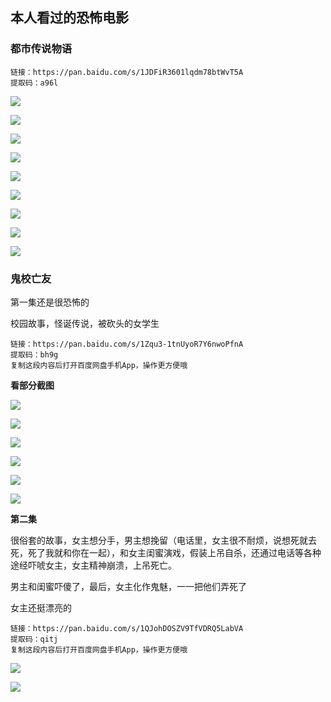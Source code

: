 ## 本人看过的恐怖电影

### 都市传说物语

```shell
链接：https://pan.baidu.com/s/1JDFiR3601lqdm78btWvT5A 
提取码：a96l
```

![](https://github.com/zyl-fun/pic/blob/master/%E9%83%BD%E5%B8%82%E4%BC%A0%E8%AF%B4%E7%89%A9%E8%AF%AD/%E9%83%BD%E5%B8%82%E4%BC%A0%E8%AF%B4%E7%89%A9%E8%AF%AD.Urban-Legend-Story-Hikiko.2007.WTF.mkv_20200628_200944.997.jpg?raw=true)

![](https://github.com/zyl-fun/pic/blob/master/%E9%83%BD%E5%B8%82%E4%BC%A0%E8%AF%B4%E7%89%A9%E8%AF%AD/%E9%83%BD%E5%B8%82%E4%BC%A0%E8%AF%B4%E7%89%A9%E8%AF%AD.Urban-Legend-Story-Hikiko.2007.WTF.mkv_20200628_202323.269.jpg?raw=true)

![](https://github.com/zyl-fun/pic/blob/master/%E9%83%BD%E5%B8%82%E4%BC%A0%E8%AF%B4%E7%89%A9%E8%AF%AD/%E9%83%BD%E5%B8%82%E4%BC%A0%E8%AF%B4%E7%89%A9%E8%AF%AD.Urban-Legend-Story-Hikiko.2007.WTF.mkv_20200628_202349.327.jpg?raw=true)

![](https://github.com/zyl-fun/pic/blob/master/%E9%83%BD%E5%B8%82%E4%BC%A0%E8%AF%B4%E7%89%A9%E8%AF%AD/%E9%83%BD%E5%B8%82%E4%BC%A0%E8%AF%B4%E7%89%A9%E8%AF%AD.Urban-Legend-Story-Hikiko.2007.WTF.mkv_20200628_202410.693.jpg?raw=true)

![](https://github.com/zyl-fun/pic/blob/master/%E9%83%BD%E5%B8%82%E4%BC%A0%E8%AF%B4%E7%89%A9%E8%AF%AD/%E9%83%BD%E5%B8%82%E4%BC%A0%E8%AF%B4%E7%89%A9%E8%AF%AD.Urban-Legend-Story-Hikiko.2007.WTF.mkv_20200628_202446.581.jpg?raw=true)

![](https://github.com/zyl-fun/pic/blob/master/%E9%83%BD%E5%B8%82%E4%BC%A0%E8%AF%B4%E7%89%A9%E8%AF%AD/%E9%83%BD%E5%B8%82%E4%BC%A0%E8%AF%B4%E7%89%A9%E8%AF%AD.Urban-Legend-Story-Hikiko.2007.WTF.mkv_20200628_202505.765.jpg?raw=true)

![](https://github.com/zyl-fun/pic/blob/master/%E9%83%BD%E5%B8%82%E4%BC%A0%E8%AF%B4%E7%89%A9%E8%AF%AD/%E9%83%BD%E5%B8%82%E4%BC%A0%E8%AF%B4%E7%89%A9%E8%AF%AD.Urban-Legend-Story-Hikiko.2007.WTF.mkv_20200628_202530.885.jpg?raw=true)

![](https://github.com/zyl-fun/pic/blob/master/%E9%83%BD%E5%B8%82%E4%BC%A0%E8%AF%B4%E7%89%A9%E8%AF%AD/%E9%83%BD%E5%B8%82%E4%BC%A0%E8%AF%B4%E7%89%A9%E8%AF%AD.Urban-Legend-Story-Hikiko.2007.WTF.mkv_20200628_202541.983.jpg?raw=true)

![](https://github.com/zyl-fun/pic/blob/master/%E9%83%BD%E5%B8%82%E4%BC%A0%E8%AF%B4%E7%89%A9%E8%AF%AD/%E9%83%BD%E5%B8%82%E4%BC%A0%E8%AF%B4%E7%89%A9%E8%AF%AD.Urban-Legend-Story-Hikiko.2007.WTF.mkv_20200628_190728.896.jpg?raw=true)



### 鬼校亡友

第一集还是很恐怖的

校园故事，怪诞传说，被砍头的女学生

```shell
链接：https://pan.baidu.com/s/1Zqu3-1tnUyoR7Y6nwoPfnA 
提取码：bh9g 
复制这段内容后打开百度网盘手机App，操作更方便哦
```

**看部分截图**

![](https://github.com/zyl-fun/pic/blob/master/%E9%AC%BC%E6%A0%A1%E4%BA%A1%E5%8F%8B-1/%E3%80%90BTS%E3%80%91%E3%80%90Aka%20Spook%20School%20EP01%20%E3%80%91.rmvb_20200628_211253.126.jpg?raw=true)

![](https://github.com/zyl-fun/pic/blob/master/%E9%AC%BC%E6%A0%A1%E4%BA%A1%E5%8F%8B-1/%E3%80%90BTS%E3%80%91%E3%80%90Aka%20Spook%20School%20EP01%20%E3%80%91.rmvb_20200628_211304.485.jpg?raw=true)

![](https://github.com/zyl-fun/pic/blob/master/%E9%AC%BC%E6%A0%A1%E4%BA%A1%E5%8F%8B-1/%E3%80%90BTS%E3%80%91%E3%80%90Aka%20Spook%20School%20EP01%20%E3%80%91.rmvb_20200628_225509.396.jpg?raw=true)

![](https://github.com/zyl-fun/pic/blob/master/%E9%AC%BC%E6%A0%A1%E4%BA%A1%E5%8F%8B-1/%E3%80%90BTS%E3%80%91%E3%80%90Aka%20Spook%20School%20EP01%20%E3%80%91.rmvb_20200628_225623.220.jpg?raw=true)

![](https://github.com/zyl-fun/pic/blob/master/%E9%AC%BC%E6%A0%A1%E4%BA%A1%E5%8F%8B-1/%E3%80%90BTS%E3%80%91%E3%80%90Aka%20Spook%20School%20EP01%20%E3%80%91.rmvb_20200628_224102.724.jpg?raw=true)

![](https://github.com/zyl-fun/pic/blob/master/%E9%AC%BC%E6%A0%A1%E4%BA%A1%E5%8F%8B-1/%E3%80%90BTS%E3%80%91%E3%80%90Aka%20Spook%20School%20EP01%20%E3%80%91.rmvb_20200628_225630.271.jpg?raw=true)

**第二集**

很俗套的故事，女主想分手，男主想挽留（电话里，女主很不耐烦，说想死就去死，死了我就和你在一起），和女主闺蜜演戏，假装上吊自杀，还通过电话等各种途经吓唬女主，女主精神崩溃，上吊死亡。

男主和闺蜜吓傻了，最后，女主化作鬼魅，一一把他们弄死了

女主还挺漂亮的

```shell
链接：https://pan.baidu.com/s/1QJohDOSZV9TfVDRQ5LabVA 
提取码：qitj 
复制这段内容后打开百度网盘手机App，操作更方便哦
```

![](https://github.com/zyl-fun/pic/blob/master/%E9%AC%BC%E6%A0%A1%E4%BA%A1%E5%8F%8B-2/206f97be375ed3b6cdd5ebac64bb874.jpg?raw=true)

![](https://github.com/zyl-fun/pic/blob/master/%E9%AC%BC%E6%A0%A1%E4%BA%A1%E5%8F%8B-2/b672dd9c0356e48fae0d233d43e4edb.jpg?raw=true)